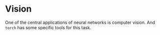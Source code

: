 # Vision

One of the central applications of neural networks is computer vision. And `torch` has some specific tools for this task.